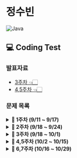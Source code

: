 # 정수빈

![Java](https://img.shields.io/badge/java-%23ED8B00.svg?style=for-the-badge&logo=java&logoColor=white)

## 💻 Coding Test

### **발표자료**

- [3주차 👈🏻](https://github.com/SoobinJung1013/coding-test-study/blob/main/soobinJung/doc/1013.md)
- [4,5주차 👈🏻](https://github.com/SoobinJung1013/coding-test-study/blob/main/soobinJung/doc/1015.md)

### **문제 목록**

<details markdown="1">
<summary><strong>📄 1주차 (9/11 ~ 9/17) </strong></summary>

| 푼 문제 수 |   사이트   |                    문제/풀이                     | 제목          |
| :--------: | :--------: | :----------------------------------------------: | ------------- |
|     1      | Coding Bat | [warmup1_1](https://codingbat.com/prob/p187868)  | SleepIn       |
|     2      | Coding Bat | [warmup1_2](https://codingbat.com/prob/p181646)  | MonkeyTrouble |
|     3      | Coding Bat | [warmup1_3](https://codingbat.com/prob/p154485)  | SumDouble     |
|     4      | Coding Bat | [warmup1_4](https://codingbat.com/prob/p116624)  | SumDouble     |
|     5      | Coding Bat | [warmup1_5](https://codingbat.com/prob/p140449)  | parrotTrouble |
|     6      | Coding Bat | [warmup1_6](https://codingbat.com/prob/p182873)  | makes10       |
|     7      | Coding Bat | [warmup1_7](https://codingbat.com/prob/p184004)  | nearHundred   |
|     8      | Coding Bat | [warmup1_8](https://codingbat.com/prob/p159227)  | posNeg        |
|     9      | Coding Bat | [warmup1_9](https://codingbat.com/prob/p191914)  | notString     |
|     10     | Coding Bat | [warmup1_10](https://codingbat.com/prob/p190570) | missingChar   |

---

</details>

<details markdown="1">
<summary><strong>📄 2주차 (9/18 ~ 9/24) </strong></summary>

| 푼 문제 수 |   사이트   |                    문제/풀이                     | 제목        |
| :--------: | :--------: | :----------------------------------------------: | ----------- |
|     1      | Coding Bat | [warmup1_11](https://codingbat.com/prob/p161642) | backAround  |
|     2      | Coding Bat | [warmup1_12](https://codingbat.com/prob/p112564) | or35        |
|     3      | Coding Bat | [warmup1_13](https://codingbat.com/prob/p183592) | front22     |
|     4      | Coding Bat | [warmup1_14](https://codingbat.com/prob/p191022) | startHi     |
|     5      | Coding Bat | [warmup1_15](https://codingbat.com/prob/p192082) | icyHot      |
|     6      | Coding Bat | [warmup1_16](https://codingbat.com/prob/p123384) | fontBack    |
|     7      | Coding Bat | [warmup1_17](https://codingbat.com/prob/p136351) | font3       |
|     8      | Coding Bat | [string1_1](https://codingbat.com/prob/p171896)  | helloName   |
|     9      | Coding Bat | [string1_2](https://codingbat.com/prob/p161056)  | makeAbba    |
|     10     | Coding Bat | [string1_3](https://codingbat.com/prob/p147483)  | makeTag     |
|     11     | Coding Bat | [string1_4](https://codingbat.com/prob/p184030)  | makeOutWord |
|     12     | Coding Bat | [string1_5](https://codingbat.com/prob/p108853)  | extraEnds   |
|     13     | Coding Bat | [string1_6](https://codingbat.com/prob/p163411)  | firstTwo    |
|     14     | Coding Bat | [string1_7](https://codingbat.com/prob/p172267)  | firstHalf   |
|     15     | Coding Bat | [string1_8](https://codingbat.com/prob/p130896)  | withoutEnd  |
|     16     | Coding Bat | [string1_9](https://codingbat.com/prob/p168564)  | comboString |
|     17     | Coding Bat | [string1_10](https://codingbat.com/prob/p143825) | nonStart    |
|     18     | Coding Bat | [string1_10](https://codingbat.com/prob/p197720) | left2       |
|     19     | Coding Bat |  [logic_1](https://codingbat.com/prob/p137742)   | love6       |

---

</details>

<details markdown="1">
<summary><strong>📄 3주차 (9/18 ~ 10/1) </strong></summary>

| 푼 문제 수 |   사이트    |                                         문제/풀이                                          |
| :--------: | :---------: | :----------------------------------------------------------------------------------------: |
|     1      | Programmers | [없는 숫자 더하기](https://programmers.co.kr/learn/courses/30/lessons/86051?language=java) |
|     2      | Programmers |                 [최댓값 구하기](https://programmers.co.kr/questions/8709)                  |
|     3      | Programmers |         [최솟값 구하기](https://programmers.co.kr/learn/courses/30/lessons/59038)          |
|     4      | Programmers |         [동물 수 구하기](https://programmers.co.kr/learn/courses/30/lessons/59406)         |
|     5      | Programmers |         [중복 제거하기](https://programmers.co.kr/learn/courses/30/lessons/59408#)         |
|     6      | Programmers |      [모든 레코드 조회하기](https://programmers.co.kr/learn/courses/30/lessons/59034)      |
|     7      | Programmers |      [역순 정렬하기\_DESC](https://programmers.co.kr/learn/courses/30/lessons/59035)       |
|     8      | Programmers |         [아픈 동물 찾기](https://programmers.co.kr/learn/courses/30/lessons/59036)         |
|     9      | Programmers |         [어린 동물 찾기](https://programmers.co.kr/learn/courses/30/lessons/59037)         |
|     10     | Programmers |      [동물의 아이디와 이름](https://programmers.co.kr/learn/courses/30/lessons/59403)      |
|     11     | Programmers |     [여러 기준으로 정렬하기](https://programmers.co.kr/learn/courses/30/lessons/59404)     |
|     12     | Programmers |        [상위 n개 레코드](https://programmers.co.kr/learn/courses/30/lessons/59405)         |
|     13     | Programmers |     [이름이 없는 동물의 ID](https://programmers.co.kr/learn/courses/30/lessons/59039)      |
|     14     | Programmers |     [이름이 있는 동물의 ID](https://programmers.co.kr/learn/courses/30/lessons/59407)      |
|     15     | Programmers |         [NULL 처리하기](https://programmers.co.kr/learn/courses/30/lessons/59410)          |
|     16     | Programmers |       [없어진 기록 찾기🌟](https://programmers.co.kr/learn/courses/30/lessons/59042)       |
|     17     | Programmers |    [있었는데요 없었습니다🌟](https://programmers.co.kr/learn/courses/30/lessons/59043)     |
|     18     | Programmers |    [오랜 기간 보호한 동물🌟](https://programmers.co.kr/learn/courses/30/lessons/59043)     |
|     19     | Programmers |   [보호소에서 중성화한 동물🌟](https://programmers.co.kr/learn/courses/30/lessons/59045)   |

---

</details>

<details markdown="1">
<summary><strong>📄 4,5주차 (10/2 ~ 10/15) </strong></summary>

| 푼 문제 수 |       사이트       |                                   문제/풀이                                    |
| :--------: | :----------------: | :----------------------------------------------------------------------------: |
|     1      | Programmers_level1 | [완주하지 못한 선수](https://programmers.co.kr/learn/courses/30/lessons/42576) |
|     2      |   CodingBat_map    |                 [mapBully](https://codingbat.com/prob/p197888)                 |
|     3      |   CodingBat_map    |                 [shareMap](https://codingbat.com/prob/p148813)                 |
|     4      |   CodingBat_map    |                  [mapAB](https://codingbat.com/prob/p107259)                   |
|     5      |   CodingBat_map    |                 [topping1](https://codingbat.com/prob/p182712)                 |
|     6      |   CodingBat_map    |                 [topping2](https://codingbat.com/prob/p196458)                 |
|     7      |   CodingBat_map    |                 [topping3](https://codingbat.com/prob/p128461)                 |
|     8      |   CodingBat_map    |                  [mapAB2](https://codingbat.com/prob/p115011)                  |
|     9      |   CodingBat_map    |                  [mapAB3](https://codingbat.com/prob/p115012)                  |
|     10     |   CodingBat_map    |                  [mapAB4](https://codingbat.com/prob/p136950)                  |
|     11     |   CodingBat_map2   |                  [word0](https://codingbat.com/prob/p152303)                   |
|     12     |   CodingBat_map2   |                 [wordLen](https://codingbat.com/prob/p125327)                  |
|     13     |   CodingBat_map2   |                  [pairs](https://codingbat.com/prob/p126332)                   |
|     14     |   CodingBat_map2   |                [wordCount](https://codingbat.com/prob/p117630)                 |
|     15     |   CodingBat_map2   |                [firstChar](https://codingbat.com/prob/p168493)                 |
|     16     |   CodingBat_map2   |                [wordAppend](https://codingbat.com/prob/p103593)                |
|     17     |   CodingBat_map2   |               [wordMultiple](https://codingbat.com/prob/p190862)               |

---

</details>

<details markdown="1">
<summary><strong>📄 6,7주차 (10/16 ~ 10/29) </strong></summary>

| 푼 문제 수 |       사이트       |                                   문제/풀이                                    | 제목 |
| :--------: | :----------------: | :----------------------------------------------------------------------------: | ---- |
|    1_20    | Programmers_level1 | [완주하지 못한 선수](https://programmers.co.kr/learn/courses/30/lessons/42576) |
|    2_21    | Programmers_level2 |   [전화번호 목록](https://programmers.co.kr/learn/courses/30/lessons/42576)    |
|    3_22    | Programmers_level2 |        [위장](https://programmers.co.kr/learn/courses/30/lessons/42578)        |

</details>

<!-- [![Solved.ac
프로필](http://mazassumnida.wtf/api/v2/generate_badge?boj=sb991013)](https://solved.ac/sb991013) -->
